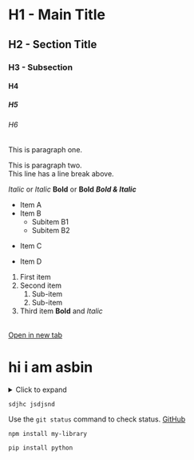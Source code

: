 # H1 - Main Title
## H2 - Section Title
### H3 - Subsection
#### H4
##### H5
###### H6

This is paragraph one.

This is paragraph two.  
This line has a line break above.

*Italic* or _Italic_
**Bold** or __Bold__
***Bold & Italic***

- Item A
- Item B
  - Subitem B1
  - Subitem B2
* Item C
+ Item D

1. First item
2. Second item
   1. Sub-item
   2. Sub-item
3. Third item
<b>Bold</b> and <i>Italic</i>
<br>
<a href="https://example.com" target="_blank">Open in new tab</a>

<h1>hi i am asbin </h1>
<details> <summary>Click to expand</summary>
git clone https://github.com/user/repo.git
cd repo
npm install
</details>

```sdjhc jsdjsnd```

Use the `git status` command to check status.
[GitHub](https://github.com "Visit GitHub")
```bash
npm install my-library
```


```python
pip install python
